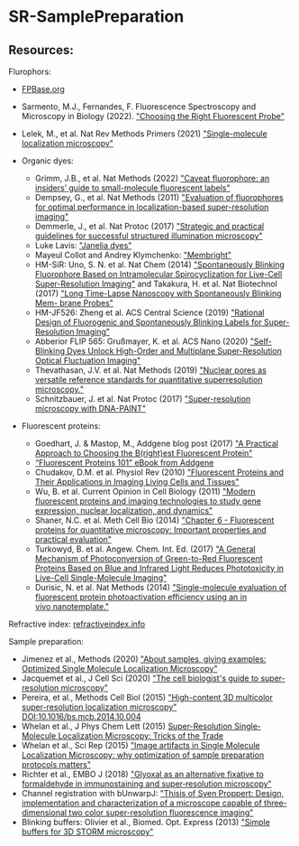 # SR-SamplePreparation

## Resources: 

Flurophors: 
* [FPBase.org](https://www.fpbase.org/)
* Sarmento, M.J., Fernandes, F. Fluorescence Spectroscopy and Microscopy in Biology (2022). ["Choosing the Right Fluorescent Probe"](https://doi.org/10.1007/4243_2022_30)
* Lelek, M., et al. Nat Rev Methods Primers (2021) ["Single-molecule localization microscopy"](https://doi.org/10.1038/s43586-021-00038-x)


* Organic dyes:
    * Grimm, J.B., et al. Nat Methods (2022) ["Caveat fluorophore: an insiders’ guide to small-molecule fluorescent labels"](https://doi.org/10.1038/s41592-021-01338-6)
    * Dempsey, G., et al. Nat Methods (2011) ["Evaluation of fluorophores for optimal performance in localization-based super-resolution imaging"](https://doi.org/10.1038/nmeth.1768)
    * Demmerle, J., et al. Nat Protoc (2017) ["Strategic and practical guidelines for successful structured illumination microscopy"](https://doi.org/10.1038/nprot.2017.019)
    * Luke Lavis: ["Janelia dyes"](https://www.janelia.org/open-science/janelia-fluor-dyes) 
    * Mayeul Collot and Andrey Klymchenko: ["Membright"](https://www.idylle-labs.com/lipilight-by-membright) 
    * HM-SiR: Uno, S. N. et al. Nat Chem (2014) ["Spontaneously Blinking Fluorophore Based on Intramolecular Spirocyclization for Live-Cell Super-Resolution Imaging"]() and Takakura, H. et al. Nat Biotechnol (2017) ["Long Time-Lapse Nanoscopy with Spontaneously Blinking Mem- brane Probes"](http://dx.doi.org/10.1038/nbt.3876)
    * HM-JF526: Zheng et al. ACS Central Science (2019) ["Rational Design of Fluorogenic and Spontaneously Blinking Labels for Super-Resolution Imaging"](https://doi.org/10.1021/acscentsci.9b00676)
    * Abberior FLIP 565: Grußmayer, K. et al. ACS Nano (2020) ["Self-Blinking Dyes Unlock High-Order and Multiplane Super-Resolution Optical Fluctuation Imaging"](https://doi.org/10.1021/acsnano.0c04602)
    * Thevathasan, J.V. et al. Nat Methods (2019) ["Nuclear pores as versatile reference standards for quantitative superresolution microscopy."](https://doi.org/10.1038/s41592-019-0574-9)
    * Schnitzbauer, J. et al. Nat Protoc (2017) ["Super-resolution microscopy with DNA-PAINT"](https://doi.org/10.1038/nprot.2017.024)



* Fluorescent proteins:
    * Goedhart, J. & Mastop, M., Addgene blog post (2017) ["A Practical Approach to Choosing the B(right)est Fluorescent Protein"](http://blog.addgene.org/a-practical-approach-to-choosing-the-brightest-fluorescent-protein)
    * [“Fluorescent Proteins 101” eBook from Addgene](https://www.addgene.org/fluorescent-proteins/)
    * Chudakov, D.M. et al. Physiol Rev (2010) ["Fluorescent Proteins and Their Applications in Imaging Living Cells and Tissues"](https://doi.org/10.1152/physrev.00038.2009)
    * Wu, B. et al. Current Opinion in Cell Biology (2011)
["Modern fluorescent proteins and imaging technologies to study gene expression, nuclear localization, and dynamics"](https://doi.org/10.1016/j.ceb.2010.12.004)
    * Shaner, N.C. et al. Meth Cell Bio (2014) ["Chapter 6 - Fluorescent proteins for quantitative microscopy: Important properties and practical evaluation"](https://doi.org/10.1016/B978-0-12-420138-5.00006-9)
    * Turkowyd, B. et al. Angew. Chem. Int. Ed. (2017) ["A General Mechanism of Photoconversion of Green-to-Red Fluorescent Proteins Based on Blue and Infrared Light Reduces Phototoxicity in Live-Cell Single-Molecule Imaging"](https://doi.org/10.1002/anie.201702870)
    * Durisic, N. et al. Nat Methods (2014) ["Single-molecule evaluation of fluorescent protein photoactivation efficiency using an in vivo nanotemplate."](https://doi.org/10.1038/nmeth.2784)
   


Refractive index: [refractiveindex.info](https://refractiveindex.info/)

Sample preparation: 
* Jimenez et al., Methods (2020) ["About samples, giving examples: Optimized Single Molecule Localization Microscopy"](https://doi.org/10.1016/j.ymeth.2019.05.008)
* Jacquemet et al., J Cell Sci (2020) ["The cell biologist's guide to super-resolution microscopy"](https://doi.org/10.1242/jcs.240713)
* Pereira, et al., Methods Cell Biol (2015) ["High-content 3D multicolor super-resolution localization
microscopy"](https://drive.google.com/file/d/1r_GTToaIRlgv5kem131GAPbQwfg_qe8u/view) [DOI:10.1016/bs.mcb.2014.10.004](https://doi.org/10.1016/bs.mcb.2014.10.004)
* Whelan et al., J Phys Chem Lett (2015) [Super-Resolution Single-Molecule Localization Microscopy: Tricks of the Trade](http://pubs.acs.org/doi/10.1021/jz5019702)
* Whelan et al., Sci Rep (2015) ["Image artifacts in Single Molecule Localization Microscopy: why optimization of sample preparation protocols matters"](http://www.nature.com/doifinder/10.1038/srep07924)
* Richter et al., EMBO J (2018) ["Glyoxal as an alternative fixative to formaldehyde in immunostaining and super‐resolution microscopy"](http://emboj.embopress.org/lookup/doi/10.15252/embj.201695709)
* Channel registration with bUnwarpJ: ["Thisis of Sven Proppert: Design, implementation and characterization of a microscope capable of three-dimensional two color super-resolution fluorescence imaging"](https://opus.bibliothek.uni-wuerzburg.de/frontdoor/index/index/year/2015/docId/10790)
* Blinking buffers: Olivier et al., Biomed. Opt. Express (2013) ["Simple buffers for 3D STORM microscopy"](https://doi.org/10.1364/BOE.4.000885) 

